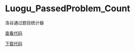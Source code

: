 # Luogu_PassedProblem_Count
洛谷通过题目统计器

[查看代码](https://baidu.com)

[下载代码](https://the-affiliated-high-school-of-scnu.github.io/Luogu_PassedProblem_Count/Counter.cpp)
